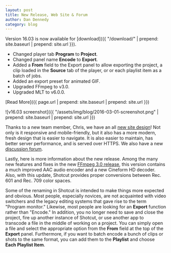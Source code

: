 ```yaml
---
layout: post
title: New Release, Web Site & Forum
author: Dan Dennedy
category: blog
---
```

Version 16.03 is now available for [download]({{ "/download/" | prepend: site.baseurl | prepend: site.url }}).

* Changed player tab **Program** to **Project**.
* Changed panel name **Encode** to **Export**.
* Added a **From** field to the Export panel to allow exporting the project, a
  clip loaded in the **Source** tab of the player, or or each playlist item as a batch of jobs.
* Added an export preset for animated GIF.
* Upgraded FFmpeg to v3.0.
* Upgraded MLT to v6.0.0.

[Read More]({{ page.url | prepend: site.baseurl | prepend: site.url }})

![v16.03 screenshot]({{ "/assets/img/blog/2016-03-01-screenshot.png" | prepend: site.baseurl | prepend: site.url }})

<!--more-->

Thanks to a new team member, Chris, we have an all [new site design](https://www.shotcut.org/)!
Not only is it responsive and mobile-friendly, but it also has a more modern,
fresh design that is easier to navigate. It is also easier to maintain, has
better server performance, and is served over HTTPS.
We also have a new [discussion forum](https://forum.shotcut.org/).

Lastly, here is more information about the new release. Among the many new
features and fixes in the new [FFmpeg 3.0 release](http://www.ffmpeg.org/index.html#news),
this version contains a much improved AAC audio encoder and a new Cineform HD
decoder. Also, with this update, Shotcut provides proper conversions between
Rec. 601 and Rec. 709 color spaces.

Some of the renaming in Shotcut is intended to make things more expected and 
obvious. Most people, especially novices, are not acquainted with video switchers
and the legacy editing systems that gave rise to the term "Program monitor."
Likewise, most people are looking for an **Export** function rather than "Encode."
In addition, you no longer need to save and close the project, fire up another
instance of Shotcut, or use another app to transcode a file in the middle of
working on a project. You can simply open a file and select the
appropriate option from the **From** field at the top of the **Export** panel.
Furthermore, if you want to batch encode a bunch of clips or shots to the same
format, you can add them to the **Playlist** and choose **Each Playlist Item**.

